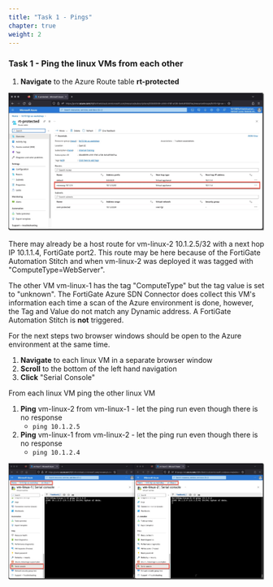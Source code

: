 ```yaml
---
title: "Task 1 - Pings"
chapter: true
weight: 2
---
```


### Task 1 - Ping the linux VMs from each other

1. **Navigate** to the Azure Route table **rt-protected**

![routetable1](../images/verify_routetable-01.jpg)

There may already be a host route for vm-linux-2 10.1.2.5/32 with a next hop IP 10.1.1.4, FortiGate port2. This route may be here because of the FortiGate Automation Stitch and when vm-linux-2 was deployed it was tagged with "ComputeType=WebServer".

The other VM vm-linux-1 has the tag "ComputeType" but the tag value is set to "unknown". The FortiGate Azure SDN Connector does collect this VM's information each time a scan of the Azure environment is done, however, the Tag and Value do not match any Dynamic address. A FortiGate Automation Stitch is **not** triggered.

For the next steps two browser windows should be open to the Azure environment at the same time.

1. **Navigate** to each linux VM in a separate browser window
1. **Scroll** to the bottom of the left hand navigation
1. **Click** "Serial Console"

From each linux VM ping the other linux VM

1. **Ping** vm-linux-2 from vm-linux-1 - let the ping run even though there is no response
    * `ping 10.1.2.5`
1. **Ping** vm-linux-1 from vm-linux-2 - let the ping run even though there is no response
    * `ping 10.1.2.4`

![pinglinuxvm1](../images/verify_linux_vm_ping-01.jpg)
